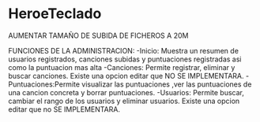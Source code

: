 # HeroeTeclado

AUMENTAR TAMAÑO DE SUBIDA DE FICHEROS A 20M

FUNCIONES DE LA ADMINISTRACION:
-Inicio: Muestra un resumen de usuarios registrados, canciones subidas y puntuaciones registradas asi como la puntuacion mas alta
-Canciones: Permite registrar, eliminar y buscar canciones. Existe una opcion editar que NO SE IMPLEMENTARA.
-Puntuaciones:Permite visualizar las puntuaciones ,ver las puntuaciones de una cancion concreta y borrar puntuaciones.
-Usuarios: Permite buscar, cambiar el rango de los usuarios y eliminar usuarios. Existe una opcion editar que no SE IMPLEMENTARA.
